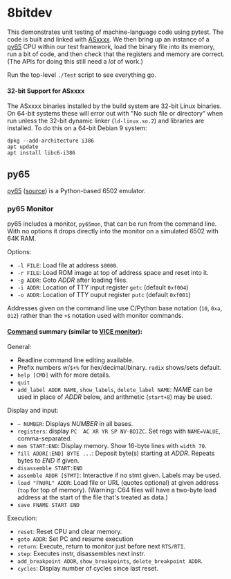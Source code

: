 8bitdev
=======


This demonstrates unit testing of machine-language code using pytest.
The code is built and linked with [ASxxxx]. We then bring up an
instance of a [py65] CPU within our test framework, load the binary
file into its memory, run a bit of code, and then check that the
registers and memory are correct. (The APIs for doing this still need
a _lot_ of work.)

Run the top-level `./Test` script to see everything go.

#### 32-bit Support for ASxxxx

The ASxxxx binaries installed by the build system are 32-bit Linux
binaries. On 64-bit systems these will error out with "No such file or
directory" when run unless the 32-bit dynamic linker (`ld-linux.so.2`)
and libraries are installed. To do this on a 64-bit Debian 9 system:

    dpkg --add-architecture i386
    apt update
    apt install libc6-i386


py65
----

[py65][] ([source][py65src]) is a Python-based 6502 emulator.

### py65 Monitor

py65 includes a monitor, `py65mon`, that can be run from the command
line. With no options it drops directly into the monitor on a
simulated 6502 with 64K RAM.

Options:
- `-l FILE`: Load file at address `$0000`.
- `-r FILE`: Load ROM image at top of address space and reset into it.
- `-g ADDR`: Goto _ADDR_ after loading files.
- `-i ADDR`: Location of TTY input register `getc` (default `0xf004`)
- `-o ADDR`: Location of TTY ouput register `putc` (default `0xf001`)

Addresses given on the command line use C/Python base notation (`10`,
`0xa`, `012`) rather than the `+$` notation used with monitor
commands.

#### [Command][py65-cmds] summary (similar to [VICE monitor][vice-mon]):

General:
- Readline command line editing available.
- Prefix numbers w/`$+%` for hex/decimal/binary. `radix` shows/sets default.
- `help [CMD]` with for more details.
- `quit`
- `add_label ADDR NAME`, `show_labels`, `delete_label NAME`: _NAME_ can be
  used in place of _ADDR_ below, and arithmetic (`start+8`) may be used.

Display and input:
- `~ NUMBER`: Displays _NUMBER_ in all bases.
- `registers`: display `PC  AC XR YR SP NV-BDIZC`.
  Set regs with `NAME=VALUE`, comma-separated.
- `mem START:END`: Display memory. Show 16-byte lines with `width 70`.
- `fill ADDR[:END] BYTE ...`: Deposit byte(s) starting at _ADDR_.
   Repeats bytes to _END_ if given.
- `disassemble START:END`
- `assemble ADDR [STMT]`: Interactive if no stmt given. Labels may be used.
- `load "FNURL" ADDR`: Load file or URL (quotes optional) at given
  address (`top` for top of memory). (Warning: C64 files will have a
  two-byte load address at the start of the file that's treated as data.)
- `save FNAME START END`

Execution:
- `reset`: Reset CPU and clear memory.
- `goto ADDR`: Set PC and resume execution
- `return`: Execute, return to monitor just before next `RTS/RTI`.
- `step`: Executes instr, disassembles next instr.
- `add_breakpoint ADDR`, `show_breakpoints`, `delete_breakpoint ADDR`.
- `cycles`: Display number of cycles since last reset.



<!-------------------------------------------------------------------->
[ASxxxx]: http://shop-pdp.net/ashtml/asxxxx.htm

[py65-cmds]: https://py65.readthedocs.io/en/latest/index.html#command-reference
[py65]: http://py65.readthedocs.org/
[py65src]: https://github.com/mnaberez/py65
[vice-mon]: http://vice-emu.sourceforge.net/vice_12.html
